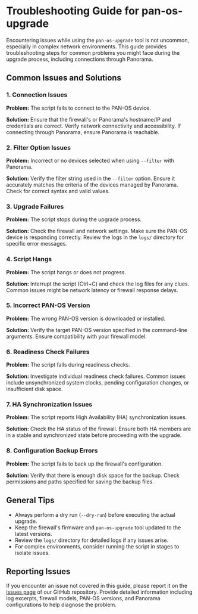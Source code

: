 # Troubleshooting Guide for pan-os-upgrade

Encountering issues while using the `pan-os-upgrade` tool is not uncommon, especially in complex network environments. This guide provides troubleshooting steps for common problems you might face during the upgrade process, including connections through Panorama.

## Common Issues and Solutions

### 1. Connection Issues

**Problem:** The script fails to connect to the PAN-OS device.

**Solution:** Ensure that the firewall's or Panorama's hostname/IP and credentials are correct. Verify network connectivity and accessibility. If connecting through Panorama, ensure Panorama is reachable.

### 2. Filter Option Issues

**Problem:** Incorrect or no devices selected when using `--filter` with Panorama.

**Solution:** Verify the filter string used in the `--filter` option. Ensure it accurately matches the criteria of the devices managed by Panorama. Check for correct syntax and valid values.

### 3. Upgrade Failures

**Problem:** The script stops during the upgrade process.

**Solution:** Check the firewall and network settings. Make sure the PAN-OS device is responding correctly. Review the logs in the `logs/` directory for specific error messages.

### 4. Script Hangs

**Problem:** The script hangs or does not progress.

**Solution:** Interrupt the script (Ctrl+C) and check the log files for any clues. Common issues might be network latency or firewall response delays.

### 5. Incorrect PAN-OS Version

**Problem:** The wrong PAN-OS version is downloaded or installed.

**Solution:** Verify the target PAN-OS version specified in the command-line arguments. Ensure compatibility with your firewall model.

### 6. Readiness Check Failures

**Problem:** The script fails during readiness checks.

**Solution:** Investigate individual readiness check failures. Common issues include unsynchronized system clocks, pending configuration changes, or insufficient disk space.

### 7. HA Synchronization Issues

**Problem:** The script reports High Availability (HA) synchronization issues.

**Solution:** Check the HA status of the firewall. Ensure both HA members are in a stable and synchronized state before proceeding with the upgrade.

### 8. Configuration Backup Errors

**Problem:** The script fails to back up the firewall's configuration.

**Solution:** Verify that there is enough disk space for the backup. Check permissions and paths specified for saving the backup files.

## General Tips

- Always perform a dry run (`--dry-run`) before executing the actual upgrade.
- Keep the firewall's firmware and `pan-os-upgrade` tool updated to the latest versions.
- Review the `logs/` directory for detailed logs if any issues arise.
- For complex environments, consider running the script in stages to isolate issues.

## Reporting Issues

If you encounter an issue not covered in this guide, please report it on the [issues page](https://github.com/cdot65/pan-os-upgrade/issues) of our GitHub repository. Provide detailed information including log excerpts, firewall models, PAN-OS versions, and Panorama configurations to help diagnose the problem.
